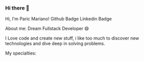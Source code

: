 ### Hi there 👋
Hi, I'm Paric Mariano!
Github Badge Linkedin Badge 

About me:
Dream Fullstack Developer 😄

I Love code and create new stuff, i like too much to discover new technologies and dive deep in solving problems.

My specialties:
